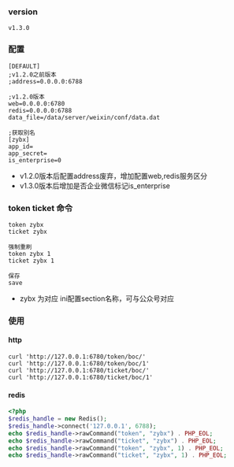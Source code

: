 
### version
```
v1.3.0
```

### 配置
```
[DEFAULT]
;v1.2.0之前版本
;address=0.0.0.0:6788

;v1.2.0版本
web=0.0.0.0:6780
redis=0.0.0.0:6788
data_file=/data/server/weixin/conf/data.dat

;获取别名
[zybx]
app_id=
app_secret=
is_enterprise=0
```
* v1.2.0版本后配置address废弃，增加配置web,redis服务区分
* v1.3.0版本后增加是否企业微信标记is_enterprise

### token ticket 命令
```
token zybx
ticket zybx

强制重刷
token zybx 1   
ticket zybx 1

保存
save
```
* zybx 为对应 ini配置section名称，可与公众号对应

### 使用

#### http
```
curl 'http://127.0.0.1:6780/token/boc/'
curl 'http://127.0.0.1:6780/token/boc/1'
curl 'http://127.0.0.1:6780/ticket/boc/'
curl 'http://127.0.0.1:6780/ticket/boc/1'
```

#### redis
```php
<?php
$redis_handle = new Redis();
$redis_handle->connect('127.0.0.1', 6788);
echo $redis_handle->rawCommand("token", "zybx") . PHP_EOL;
echo $redis_handle->rawCommand("ticket", "zybx") . PHP_EOL;
echo $redis_handle->rawCommand("token", "zybx", 1) . PHP_EOL;
echo $redis_handle->rawCommand("ticket", "zybx", 1) . PHP_EOL;
```
